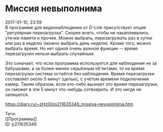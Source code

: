 Миссия невыполнима
===================

   
 2017-01-10, 23:59   
  В программе для видеонаблюдения от D-Link присутствует опция "регулярная перезагрузка". Скорее всего, чтобы не накапливались утечки памяти и прочее. Можно выбрать, перезагружать раз в сутки или раз в неделю (можно выбрать день недели). Кроме того, можно выбрать время. Но нет одной очень важной функции -- время перезагрузки нельзя выбрать случайным.   
   
 Это означает, что если программа используется для наблюдения не за бабушками, а за более-менее серьёзным об'ектами, то на время перезагрузки система остаётся без наблюдения. Время перезагрузки составляет около 5 минут (целых), с учётом времени подключения камер. Таким образом, если кто-либо вызнает это время перезагрузки, он сможет в эти 5 минут что-нибудь сотвоврить. И это нигде не запишется.   
    
 <https://diary.ru/~zHz00/p211635346_missiya-nevypolnima.htm>   
   
 Теги:   
 [[Программы]]   
 ID: p211635346